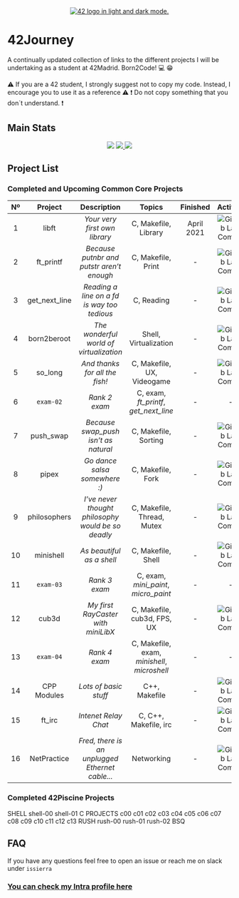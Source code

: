 <div align="center">
  <a href="https://www.42network.org">
    <picture>
    <source media="(prefers-color-scheme: dark)" srcset="https://user-images.githubusercontent.com/40824677/150541520-93b9bbfe-cb72-4bd0-80ae-a6f5637d3a77.png">
    <source media="(prefers-color-scheme: light)" srcset="https://user-images.githubusercontent.com/40824677/191278687-a798617c-09ab-4ce4-9384-7a826357b7cf.png">
    <img alt="42 logo in light and dark mode." src="https://user-images.githubusercontent.com/40824677/150541520-93b9bbfe-cb72-4bd0-80ae-a6f5637d3a77.png">
    </picture>
  </a>
</div>

# 42Journey
A continually updated collection of links to the different projects I will be undertaking as a student at 42Madrid.
Born2Code! :computer: :grin:

⚠️ If you are a 42 student, I strongly suggest not to copy my code. Instead, I encourage you to use it as a reference ⚠️
❗ Do not copy something that you don´t understand. ❗

## Main Stats

<div align="center">
  <img src="https://img.shields.io/github/repo-size/siemeris/42Journey?color=green" />
  <a href="https://profile.intra.42.fr/users/issierra">
    <img src="https://badgen.net/badge/Born2Code/issierra/blue?cache=86400&icon=https://meta.intra.42.fr/images/42_logo.svg">
  </a>
  <img src="https://img.shields.io/github/last-commit/siemeris/42Journey" />
</div>

## Project List

### Completed and Upcoming Common Core Projects

|  Nº  | Project | Description | Topics | Finished | Activity |
| :--: | :-----: | :---------: | :----: | :------: | :------: |
| 1 | libft | *Your very first own library* | C, Makefile, Library | April 2021 | ![GitHub Last Commit](https://img.shields.io/github/last-commit/siemeris/libft) |
| 2 | ft_printf | *Because putnbr and putstr aren’t enough* | C, Makefile, Print | - | ![GitHub Last Commit](https://img.shields.io/github/last-commit/siemeris/ft_printf) |
| 3 | get_next_line | *Reading a line on a *fd* is way too tedious* | C, Reading | - | ![GitHub Last Commit](https://img.shields.io/github/last-commit/siemeris/get_next_line) |
| 4 | born2beroot | *The wonderful world of virtualization* | Shell, Virtualization | - | ![GitHub Last Commit](https://img.shields.io/github/last-commit/siemeris/born2beroot) |
| 5 | so_long | *And thanks for all the fish!* | C, Makefile, UX, Videogame | - | ![GitHub Last Commit](https://img.shields.io/github/last-commit/siemeris/so_long) |
| 6 | ``exam-02`` | *Rank 2 exam* | C, exam, *ft_printf*, *get_next_line* | - | - |
| 7 | push_swap | *Because swap_push isn’t as natural* | C, Makefile, Sorting | - | ![GitHub Last Commit](https://img.shields.io/github/last-commit/siemeris/push_swap) |
| 8 | pipex | *Go dance salsa somewhere :)* | C, Makefile, Fork | - | ![GitHub Last Commit](https://img.shields.io/github/last-commit/siemeris/pipex) |
| 9 | philosophers | *I’ve never thought philosophy would be so deadly* | C, Makefile, Thread, Mutex | - | ![GitHub Last Commit](https://img.shields.io/github/last-commit/siemeris/philosophers) |
| 10 | minishell | *As beautiful as a shell* | C, Makefile, Shell | - | ![GitHub Last Commit](https://img.shields.io/github/last-commit/siemeris/minishell) |
| 11 | ``exam-03`` | *Rank 3 exam* | C, exam, *mini_paint*, *micro_paint* | - | - |
| 12 | cub3d | *My first RayCaster with miniLibX* | C, Makefile, cub3d, FPS, UX | - | ![GitHub Last Commit](https://img.shields.io/github/last-commit/siemeris/cub3d) |
| 13 | ``exam-04`` | *Rank 4 exam* | C, Makefile, exam, *minishell*, *microshell* | - | - |
| 14 | CPP Modules | *Lots of basic stuff* | C++, Makefile | - | ![GitHub Last Commit](https://img.shields.io/github/last-commit/siemeris/CPP-Modules) | [``6/9``](https://gitlab.com/siemeris/CPP-Modules) |
| 15 | ft_irc | *Intenet Relay Chat* | C, C++, Makefile, irc | - | ![GitHub Last Commit](https://img.shields.io/github/last-commit/siemeris/ft_irc) | - |
| 16 | NetPractice | *Fred, there is an unplugged Ethernet cable...* | Networking | - | ![GitHub Last Commit](https://img.shields.io/github/last-commit/siemeris/NetPractice) |

### Completed 42Piscine Projects

SHELL
shell-00
shell-01
C PROJECTS
c00
c01
c02
c03
c04
c05
c06
c07
c08
c09
c10
c11
c12
c13
RUSH
rush-00
rush-01
rush-02
BSQ

## FAQ
If you have any questions feel free to open an issue or reach me on slack under `issierra`
 
### [You can check my Intra profile here](https://profile.intra.42.fr/users/issierra)

